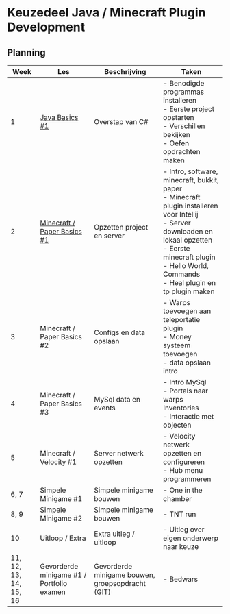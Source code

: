 # Keuzedeel Java / Minecraft Plugin Development #

## Planning ##
| Week                   | Les                                            | Beschrijving                                     | Taken                                                                                                                                                                                                                                       |
|------------------------|------------------------------------------------|--------------------------------------------------|---------------------------------------------------------------------------------------------------------------------------------------------------------------------------------------------------------------------------------------------|
| 1                      | [Java Basics #1](/les1/readme.md)              | Overstap van C#                                  | - Benodigde programmas installeren<br />- Eerste project opstarten<br />- Verschillen bekijken<br />- Oefen opdrachten maken                                                                                                                |
| 2                      | [Minecraft / Paper Basics #1](/les2/readme.md) | Opzetten project en server                       | - Intro, software, minecraft, bukkit, paper<br />- Minecraft plugin installeren voor Intellij<br />- Server downloaden en lokaal opzetten<br />- Eerste minecraft plugin<br />- Hello World, Commands<br />- Heal plugin en tp plugin maken |
| 3                      | Minecraft / Paper Basics #2                    | Configs en data opslaan                          | - Warps toevoegen aan teleportatie plugin<br />- Money systeem toevoegen<br />- data opslaan intro                                                                                                                                          |
| 4                      | Minecraft / Paper Basics #3                    | MySql data en events                             | - Intro MySql<br />- Portals naar warps<br />Inventories<br />- Interactie met objecten                                                                                                                                                     |
| 5                      | Minecraft / Velocity #1                        | Server netwerk opzetten                          | - Velocity netwerk opzetten en configureren<br />- Hub menu programmeren                                                                                                                                                                    |
| 6, 7                   | Simpele Minigame #1                            | Simpele minigame bouwen                          | - One in the chamber                                                                                                                                                                                                                        |
| 8, 9                   | Simpele Minigame #2                            | Simpele minigame bouwen                          | - TNT run                                                                                                                                                                                                                                   |
| 10                     | Uitloop / Extra                                | Extra uitleg / uitloop                           | - Uitleg over eigen onderwerp naar keuze                                                                                                                                                                                                    |
| 11, 12, 13, 14, 15, <br/>16 | Gevorderde minigame #1 / Portfolio examen      | Gevorderde minigame bouwen, groepsopdracht (GIT) | - Bedwars                                                                                                                                                                                                                                   |

